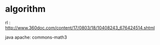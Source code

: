 # algorithm

rl : http://www.360doc.com/content/17/0803/18/10408243_676424514.shtml

java apache: commons-math3
